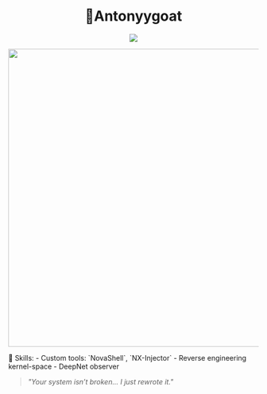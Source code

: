<h1 align="center">🥶Antonyygoat</h1>

<p align="center">
  <img src="https://readme-typing-svg.demolab.com?font=Fira+Code&pause=1000&color=0FFFD7&width=450&lines=Deep+Access+Requesting...;Bypass+Kernel...;Access+Granted+%F0%9F%94%91" />
</p>

<p align="center">
  <img src="https://github.com/Antonyygoat/Antonyygoat/blob/main/hacker.gif" width="600"/>
</p>🧠 Skills:
- Custom tools: `NovaShell`, `NX-Injector`
- Reverse engineering kernel-space
- DeepNet observer

> _"Your system isn’t broken... I just rewrote it."_
